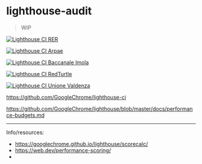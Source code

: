 # lighthouse-audit

> WIP

[![Lighthouse CI RER](https://github.com/RedTurtle/lighthouse-audit/workflows/Lighthouse%20CI%20RER/badge.svg)](https://github.com/RedTurtle/lighthouse-audit/actions?query=workflow%3A%22Lighthouse+CI+RER%22)

[![Lighthouse CI Arpae](https://github.com/RedTurtle/lighthouse-audit/workflows/Lighthouse%20CI%20Arpae/badge.svg)](https://github.com/RedTurtle/lighthouse-audit/actions?query=workflow%3A%22Lighthouse+CI+Arpae%22)

[![Lighthouse CI Baccanale Imola](https://github.com/RedTurtle/lighthouse-audit/workflows/Lighthouse%20CI%20Baccanale%20Imola/badge.svg)](https://github.com/RedTurtle/lighthouse-audit/actions?query=workflow%3A%22Lighthouse+CI+Baccanale+Imola%22)

[![Lighthouse CI RedTurtle](https://github.com/RedTurtle/lighthouse-audit/workflows/Lighthouse%20CI%20RedTurtle/badge.svg)](https://github.com/RedTurtle/lighthouse-audit/actions?query=workflow%3A%22Lighthouse+CI+RedTurtle%22)

[![Lighthouse CI Unione Valdenza](https://github.com/RedTurtle/lighthouse-audit/workflows/Lighthouse%20CI%20Unione%20Valdenza/badge.svg)](https://github.com/RedTurtle/lighthouse-audit/actions?query=workflow%3A%22Lighthouse+CI+Unione+Valdenza%22)

https://github.com/GoogleChrome/lighthouse-ci

https://github.com/GoogleChrome/lighthouse/blob/master/docs/performance-budgets.md

---

Info/resources:

- https://googlechrome.github.io/lighthouse/scorecalc/
- https://web.dev/performance-scoring/
- 
